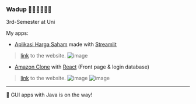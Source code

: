 ### Wadup 🐱‍👤🐱‍🏍🐱‍🚀

3rd-Semester at Uni

My apps:
- [Aplikasi Harga Saham](https://github.com/synraax/hargaSahamAppV2) made with [Streamlit](https://streamlit.io)
> [link](https://aplikasihargasaham-app.herokuapp.com) to the website.
![image](https://user-images.githubusercontent.com/75000641/137870730-65bb5867-dba3-4b04-97cc-3e22af2b77f8.png)


- [Amazon Clone](https://github.com/synraax/amazon-clone-clvrpgrmr) with [React](https://reactjs.org) (Front page & login database)
> [link](https://clone-dito.web.app) to the website.
![image](https://user-images.githubusercontent.com/75000641/137871013-4bc0a4f3-ec4c-47c6-bb9d-95dd0c233a75.png)
![image](https://user-images.githubusercontent.com/75000641/137871100-279eecef-f799-444a-b1d6-0ac99975c214.png)

---

🔭 GUI apps with Java is on the way!

<!--
**synraax/synraax** is a ✨ _special_ ✨ repository because its `README.md` (this file) appears on your GitHub profile.

Here are some ideas to get you started:

- 🔭 I’m currently working on ...
- 🌱 I’m currently learning ...
- 👯 I’m looking to collaborate on ...
- 🤔 I’m looking for help with ...
- 💬 Ask me about ...
- 📫 How to reach me: ...
- 😄 Pronouns: ...
- ⚡ Fun fact: ...
-->
